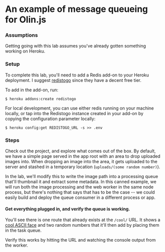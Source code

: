 # An example of message queueing for Olin.js

### Assumptions

Getting going with this lab assumes you've already gotten something working on Heroku.

### Setup

To complete this lab, you'll need to add a Redis add-on to your Heroku deployment. I suggest [redistogo](https://devcenter.heroku.com/articles/redistogo) since they have a decent free tier.

To add in the add-on, run:

```
$ heroku addons:create redistogo
````

For local development, you can use either redis running on your machine locally, or tap into the Redistogo instance created in your add-on by copying the configuration parameter locally:

```
$ heroku config:get REDISTOGO_URL -s >> .env
```

### Steps

Check out the project, and explore what comes out of the box. By default, we have a simple page served in the app root with an area to drop uploaded images into. When dropping an image into the area, it gets uploaded to the server and stashed in a temporary location (`uploads/(some random number)`).

In the lab, we'll modify this to write the image path into a processing queue that'll thumbnail it and extract some metadata. In this canned example, we will run both the image processing and the web worker in the same node process, but there's nothing that says that has to be the case -- we could easily build and deploy the queue consumer in a different process or app.

#### Get everything plugged in, and verify the queue is working.

You'll see there is one route that already exists at the `/cool/` URL. It shows a [cool ASCII face](https://github.com/maxogden/cool-ascii-faces) and two random numbers that it'll then add by placing them in the task queue.

Verify this works by hitting the URL and watching the console output from the worker.



